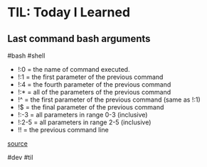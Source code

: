 # TIL: Today I Learned

## Last command bash arguments

#bash
#shell

* !:0 = the name of command executed.
* !:1 = the first parameter of the previous command
* !:4 = the fourth parameter of the previous command
* !:* = all of the parameters of the previous command
* !^ = the first parameter of the previous command (same as !:1)
* !$ = the final parameter of the previous command
* !:-3 = all parameters in range 0-3 (inclusive)
* !:2-5 = all parameters in range 2-5 (inclusive)
* !! = the previous command line

[source](https://stackoverflow.com/questions/6109225/echoing-the-last-command-run-in-bash)

#dev
#til
